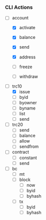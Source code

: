 
### CLI Actions
- [ ] account
  - [x] activate
  - [x] balance
  - [x] send
  - [x] address
  - [ ] freeze
  - [ ] withdraw
 

- [ ] trc10
  - [x] issue
  - [ ] byid
  - [ ] byowner
  - [ ] byname
  - [ ] list
  - [ ] send

- [ ] trc20
  - [ ] send
  - [ ] balance
  - [ ] allow
  - [ ] sendfrom

- [ ] contract
  - [ ] constant
  - [ ] send

- [ ] bc
  - [ ] mt
  - [ ] block
    - [ ] now
    - [ ] byid
    - [ ] byhash
  - [ ] tx
    - [ ] byid
    - [ ] byhash